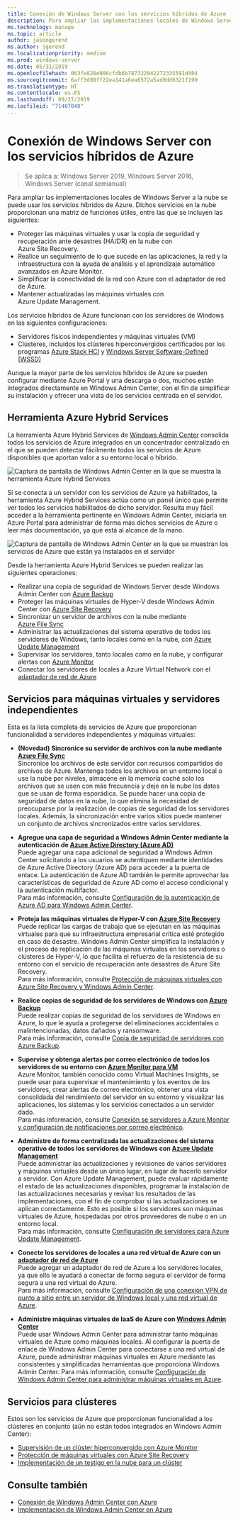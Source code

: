```yaml
---
title: Conexión de Windows Server con los servicios híbridos de Azure
description: Para ampliar las implementaciones locales de Windows Server a la nube se puede usar los servicios híbridos de Azure.
ms.technology: manage
ms.topic: article
author: jasongerend
ms.author: jgerend
ms.localizationpriority: medium
ms.prod: windows-server
ms.date: 05/31/2019
ms.openlocfilehash: 063fe828e906cfdb6b787322942272335591d404
ms.sourcegitcommit: 6aff3d88ff22ea141a6ea6572a5ad8dd6321f199
ms.translationtype: HT
ms.contentlocale: es-ES
ms.lasthandoff: 09/27/2019
ms.locfileid: "71407040"
---
```

# <a name="connecting-windows-server-to-azure-hybrid-services"></a>Conexión de Windows Server con los servicios híbridos de Azure

>Se aplica a: Windows Server 2019, Windows Server 2016, Windows Server (canal semianual)

Para ampliar las implementaciones locales de Windows Server a la nube se puede usar los servicios híbridos de Azure. Dichos servicios en la nube proporcionan una matriz de funciones útiles, entre las que se incluyen las siguientes:

- Proteger las máquinas virtuales y usar la copia de seguridad y recuperación ante desastres (HA/DR) en la nube con Azure Site Recovery. 
- Realice un seguimiento de lo que sucede en las aplicaciones, la red y la infraestructura con la ayuda de análisis y el aprendizaje automático avanzados en Azure Monitor. 
- Simplificar la conectividad de la red con Azure con el adaptador de red de Azure.
- Mantener actualizadas las máquinas virtuales con Azure Update Management.

Los servicios híbridos de Azure funcionan con los servidores de Windows en las siguientes configuraciones:

- Servidores físicos independientes y máquinas virtuales (VM)
- Clústeres, incluidos los clústeres hiperconvergidos certificados por los programas [Azure Stack HCI](https://docs.microsoft.com/azure-stack/operator/azure-stack-hci-overview) y [Windows Server Software-Defined (WSSD)](https://www.microsoft.com/en-us/cloud-platform/software-defined-datacenter)

Aunque la mayor parte de los servicios híbridos de Azure se pueden configurar mediante Azure Portal y una descarga o dos, muchos están integrados directamente en Windows Admin Center, con el fin de simplificar su instalación y ofrecer una vista de los servicios centrada en el servidor.

## <a name="azure-hybrid-services-tool"></a>Herramienta Azure Hybrid Services

La herramienta Azure Hybrid Services de [Windows Admin Center](../understand/windows-admin-center.md) consolida todos los servicios de Azure integrados en un concentrador centralizado en el que se pueden detectar fácilmente todos los servicios de Azure disponibles que aportan valor a su entorno local o híbrido. 

![Captura de pantalla de Windows Admin Center en la que se muestra la herramienta Azure Hybrid Services](../media/azure-services/ahs-discover.png)

Si se conecta a un servidor con los servicios de Azure ya habilitados, la herramienta Azure Hybrid Services actúa como un panel único que permite ver todos los servicios habilitados de dicho servidor. Resulta muy fácil acceder a la herramienta pertinente en Windows Admin Center, iniciarla en Azure Portal para administrar de forma más dichos servicios de Azure o leer más documentación, ya que está al alcance de la mano. 

![Captura de pantalla de Windows Admin Center en la que se muestran los servicios de Azure que están ya instalados en el servidor](../media/azure-services/ahs-dayN.png)

Desde la herramienta Azure Hybrid Services se pueden realizar las siguientes operaciones:
- Realizar una copia de seguridad de Windows Server desde Windows Admin Center con [Azure Backup](azure-backup.md)
- Proteger las máquinas virtuales de Hyper-V desde Windows Admin Center con [Azure Site Recovery](azure-site-recovery.md)
- Sincronizar un servidor de archivos con la nube mediante [Azure File Sync](azure-file-sync.md)
- Administrar las actualizaciones del sistema operativo de todos los servidores de Windows, tanto locales como en la nube, con [Azure Update Management](azure-update-management.md)
- Supervisar los servidores, tanto locales como en la nube, y configurar alertas con [Azure Monitor](azure-monitor.md)
- Conectar los servidores de locales a Azure Virtual Network con el [adaptador de red de Azure](https://aka.ms/WACNetworkAdapter)

## <a name="services-for-stand-alone-servers-and-vms"></a>Servicios para máquinas virtuales y servidores independientes

Esta es la lista completa de servicios de Azure que proporcionan funcionalidad a servidores independientes y máquinas virtuales:

- **(Novedad) Sincronice su servidor de archivos con la nube mediante [Azure File Sync](https://aka.ms/afs)**  
Sincronice los archivos de este servidor con recursos compartidos de archivos de Azure. Mantenga todos los archivos en un entorno local o use la nube por niveles, almacene en la memoria caché solo los archivos que se usen con más frecuencia y deje en la nube los datos que se usan de forma esporádica. Se puede hacer una copia de seguridad de datos en la nube, lo que elimina la necesidad de preocuparse por la realización de copias de seguridad de los servidores locales. Además, la sincronización entre varios sitios puede mantener un conjunto de archivos sincronizados entre varios servidores.

- **Agregue una capa de seguridad a Windows Admin Center mediante la autenticación de [Azure Active Directory (Azure AD)](https://azure.microsoft.com/services/active-directory/)**  
Puede agregar una capa adicional de seguridad a Windows Admin Center solicitando a los usuarios se autentiquen mediante identidades de Azure Active Directory (Azure AD) para acceder a la puerta de enlace. La autenticación de Azure AD también le permite aprovechar las características de seguridad de Azure AD como el acceso condicional y la autenticación multifactor.  
Para más información, consulte [Configuración de la autenticación de Azure AD para Windows Admin Center](../configure/user-access-control.md#azure-active-directory).  

- **Proteja las máquinas virtuales de Hyper-V con [Azure Site Recovery](https://docs.microsoft.com/azure/site-recovery/site-recovery-overview)**  
Puede replicar las cargas de trabajo que se ejecutan en las máquinas virtuales para que su infraestructura empresarial crítica esté protegido en caso de desastre. Windows Admin Center simplifica la instalación y el proceso de replicación de las máquinas virtuales en los servidores o clústeres de Hyper-V, lo que facilita el refuerzo de la resistencia de su entorno con el servicio de recuperación ante desastres de Azure Site Recovery.  
Para más información, consulte [Protección de máquinas virtuales con Azure Site Recovery y Windows Admin Center](azure-site-recovery.md).

- **Realice copias de seguridad de los servidores de Windows con [Azure Backup](https://docs.microsoft.com/azure/backup/backup-overview)**  
Puede realizar copias de seguridad de los servidores de Windows en Azure, lo que le ayuda a protegerse del eliminaciones accidentales o malintencionadas, datos dañados y ransomware.  
Para más información, consulte [Copia de seguridad de servidores con Azure Backup](azure-backup.md).

- **Supervise y obtenga alertas por correo electrónico de todos los servidores de su entorno con [Azure Monitor para VM ](https://docs.microsoft.com/azure/azure-monitor/insights/vminsights-overview)**  
Azure Monitor, también conocido como Virtual Machines Insights, se puede usar para supervisar el mantenimiento y los eventos de los servidores, crear alertas de correo electrónico, obtener una vista consolidada del rendimiento del servidor en su entorno y visualizar las aplicaciones, los sistemas y los servicios conectados a un servidor dado.  
Para más información, consulte [Conexión se servidores a Azure Monitor y configuración de notificaciones por correo electrónico](azure-monitor.md).

- **Administre de forma centralizada las actualizaciones del sistema operativo de todos los servidores de Windows con [Azure Update Management](https://docs.microsoft.com/azure/automation/automation-update-management)**  
Puede administrar las actualizaciones y revisiones de varios servidores y máquinas virtuales desde un único lugar, en lugar de hacerlo servidor a servidor. Con Azure Update Management, puede evaluar rápidamente el estado de las actualizaciones disponibles, programar la instalación de las actualizaciones necesarias y revisar los resultados de las implementaciones, con el fin de comprobar si las actualizaciones se aplican correctamente. Esto es posible si los servidores son máquinas virtuales de Azure, hospedadas por otros proveedores de nube o en un entorno local.  
Para más información, consulte [Configuración de servidores para Azure Update Management](azure-update-management.md).

- **Conecte los servidores de locales a una red virtual de Azure con un [adaptador de red de Azure](https://aka.ms/WACNetworkAdapter)**  
Puede agregar un adaptador de red de Azure a los servidores locales, ya que ello le ayudará a conectar de forma segura el servidor de forma segura a una red virtual de Azure.  
Para más información, consulte [Configuración de una conexión VPN de punto a sitio entre un servidor de Windows local y una red virtual de Azure](https://aka.ms/WACNetworkAdapter).

- **Administre máquinas virtuales de IaaS de Azure con [Windows Admin Center](manage-azure-vms.md)**  
Puede usar Windows Admin Center para administrar tanto máquinas virtuales de Azure como máquinas locales. Al configurar la puerta de enlace de Windows Admin Center para conectarse a una red virtual de Azure, puede administrar máquinas virtuales en Azure mediante las consistentes y simplificadas herramientas que proporciona Windows Admin Center. Para más información, consulte [Configuración de Windows Admin Center para administrar máquinas virtuales en Azure](manage-azure-vms.md).

## <a name="services-for-clusters"></a>Servicios para clústeres

Estos son los servicios de Azure que proporcionan funcionalidad a los clústeres en conjunto (aún no están todos integrados en Windows Admin Center):

- [Supervisión de un clúster hiperconvergido con Azure Monitor](../../../storage/storage-spaces/configure-azure-monitor.md)
- [Protección de máquinas virtuales con Azure Site Recovery](azure-site-recovery.md)
- [Implementación de un testigo en la nube para un clúster](../../../failover-clustering/deploy-cloud-witness.md)

## <a name="see-also"></a>Consulte también

- [Conexión de Windows Admin Center con Azure](azure-integration.md)
- [Implementación de Windows Admin Center en Azure](deploy-wac-in-azure.md)